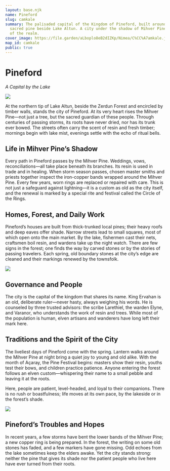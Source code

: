 ```yaml
---
layout: base.njk
name: Pineford
slug: camkale
summary: The palisaded capital of the Kingdom of Pineford, built around the
  sacred pine beside Lake Altun. A city under the shadow of Mihver Pine, heart
  of the realm.
cover_image: https://file.garden/aLboplo8eB2dIZKp/Nimea/C%CC%A7amkale.jpeg
map_id: camkale
public: true
---
```



# **Pineford**

*A Capital by the Lake*

![](https://file.garden/aLboplo8eB2dIZKp/Nimea/camkale2.jpeg)

At the northern tip of Lake Altun, beside the Zerdun Forest and encircled by timber walls, stands the city of Pineford. At its very heart rises the Mihver Pine—not just a tree, but the sacred guardian of these people. Through centuries of passing storms, its roots have never dried, nor has its trunk ever bowed. The streets often carry the scent of resin and fresh timber; mornings begin with lake mist, evenings settle with the echo of ritual bells.



## **Life in Mihver Pine’s Shadow**

Every path in Pineford passes by the Mihver Pine. Weddings, vows, reconciliations—all take place beneath its branches. Its resin is used in trade and in healing. When storm season passes, chosen master smiths and priests together inspect the iron-copper bands wrapped around the Mihver Pine. Every few years, worn rings are replaced or repaired with care. This is not just a safeguard against lightning—it is a custom as old as the city itself, and the renewal is marked by a special rite and festival called the Circle of the Rings.

## **Homes, Forest, and Daily Work**

Pineford’s houses are built from thick-trunked local pines; their heavy roofs and deep eaves offer shade. Narrow streets lead to small squares, most of which open onto the main market. By the lake, fishermen cast their nets, craftsmen boil resin, and wardens take up the night watch. There are few signs in the forest; one finds the way by carved stones or by the stories of passing travelers. Each spring, old boundary stones at the city’s edge are cleaned and their markings renewed by the townsfolk.

![](https://file.garden/aLboplo8eB2dIZKp/Nimea/camkale1.jpeg)

## **Governance and People**

The city is the capital of the kingdom that shares its name. King Ervahan is an old, deliberate ruler—never hasty, always weighing his words. He is counseled by three trusted advisors: the scribe Larethiel, the warden Elyne, and Varanor, who understands the work of resin and trees. While most of the population is human, elven artisans and wanderers have long left their mark here.

## **Traditions and the Spirit of the City**

The liveliest days of Pineford come with the spring. Lantern walks around the Mihver Pine at night bring a quiet joy to young and old alike. With the month of Açaray, the Pine Festival begins: masters show their resin, youths test their bows, and children practice patience. Anyone entering the forest follows an elven custom—whispering their name to a small pebble and leaving it at the roots.

Here, people are patient, level-headed, and loyal to their companions. There is no rush or boastfulness; life moves at its own pace, by the lakeside or in the forest’s shade.

![](https://file.garden/aLboplo8eB2dIZKp/Nimea/camkale3.jpeg)

## **Pineford’s Troubles and Hopes**

In recent years, a few storms have bent the lower bands of the Mihver Pine; a new copper ring is being prepared. In the forest, the writing on some old stones has faded, and a few markers have gone missing. Odd echoes from the lake sometimes keep the elders awake. Yet the city stands strong: neither the pine that gives its shade nor the patient people who live here have ever turned from their roots.
